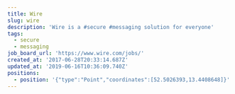 ```yaml
---
title: Wire
slug: wire
description: 'Wire is a #secure #messaging solution for everyone'
tags:
  - secure
  - messaging
job_board_url: 'https://www.wire.com/jobs/'
created_at: '2017-06-28T20:33:14.687Z'
updated_at: '2019-06-16T10:36:09.740Z'
positions:
  - position: '{"type":"Point","coordinates":[52.5026393,13.4408648]}'
---
```


